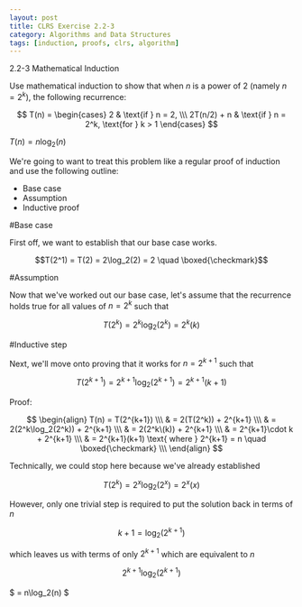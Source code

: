 ```yaml
---
layout: post
title: CLRS Exercise 2.2-3
category: Algorithms and Data Structures
tags: [induction, proofs, clrs, algorithm]
---
```


2.2-3 Mathematical Induction

Use mathematical induction to show that when $n$ is a power of $2$
(namely $n = 2^k$), the following recurrence:

$$
        T(n) =
        \begin{cases}
          2           & \text{if } n = 2, \\\
          2T(n/2) + n & \text{if } n = 2^k, \text{for } k > 1
        \end{cases}
$$

$T(n) = n\log_2(n)$

We're going to want to treat this problem like a regular proof of
induction and use the following outline:

 - Base case
 - Assumption
 - Inductive proof

#Base case

First off, we want to establish that our base case works.

$$T(2^1) = T(2) = 2\log_2(2) = 2 \quad \boxed{\checkmark}$$

#Assumption

Now that we've worked out our base case, let's assume that the
recurrence holds true for all values of $n = 2^k$ such that

$$T(2^k) = 2^k\log_2(2^k) = 2^k(k)$$

#Inductive step

Next, we'll move onto proving that it works for $n = 2^{k+1}$ such
that

$$T(2^{k+1}) = 2^{k+1}\log_2(2^{k+1}) = 2^{k+1}(k+1)$$

Proof:

$$
  \begin{align}
    T(n) = T(2^{k+1}) \\\
    & = 2(T(2^k)) + 2^{k+1} \\\
    & = 2(2^k\log_2(2^k)) + 2^{k+1} \\\
    & = 2(2^k\(k)) + 2^{k+1} \\\
    & = 2^{k+1}\cdot k + 2^{k+1} \\\
    & = 2^{k+1}(k+1) \text{ where } 2^{k+1} = n \quad \boxed{\checkmark} \\\
  \end{align}
$$

Technically, we could stop here because we've already established

$$T(2^k) = 2^x\log_2(2^x) = 2^x(x)$$

However, only one trivial step is required to put the solution back in
terms of $n$

$$k+1 = \log_2(2^{k+1})$$

which leaves us with terms of only $2^{k+1}$ which are equivalent to $n$

$$
  2^{k+1}\log_2(2^{k+1})
$$

$
  = n\log_2(n)
$
